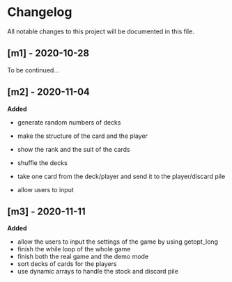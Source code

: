 # Changelog

All notable changes to this project will be documented in this file.

## [m1] - 2020-10-28

To be continued...



## [m2] - 2020-11-04

**Added**

* generate random numbers of decks
* make the structure of the card and the player
* show the rank and the suit of the cards
* shuffle the decks
* take one card from the deck/player and send it to the player/discard pile

* allow users to input



## [m3] - 2020-11-11

**Added**

* allow the users to input the settings of the game by using getopt_long
* finish the while loop of the whole game
* finish both the real game and the demo mode
* sort decks of cards for the players
* use dynamic arrays to handle the stock and discard pile